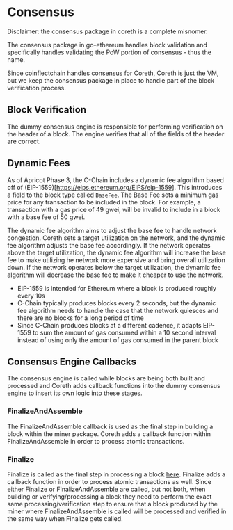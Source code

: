 # Consensus

Disclaimer: the consensus package in coreth is a complete misnomer.

The consensus package in go-ethereum handles block validation and specifically handles validating the PoW portion of consensus - thus the name.

Since coinflectchain handles consensus for Coreth, Coreth is just the VM, but we keep the consensus package in place to handle part of the block verification process.

## Block Verification

The dummy consensus engine is responsible for performing verification on the header of a block. The engine verifies that all of the fields of the header are correct.

## Dynamic Fees

As of Apricot Phase 3, the C-Chain includes a dynamic fee algorithm based off of (EIP-1559)[https://eips.ethereum.org/EIPS/eip-1559]. This introduces a field to the block type called `BaseFee`. The Base Fee sets a minimum gas price for any transaction to be included in the block. For example, a transaction with a gas price of 49 gwei, will be invalid to include in a block with a base fee of 50 gwei.

The dynamic fee algorithm aims to adjust the base fee to handle network congestion. Coreth sets a target utilization on the network, and the dynamic fee algorithm adjusts the base fee accordingly. If the network operates above the target utilization, the dynamic fee algorithm will increase the base fee to make utilizing he network more expensive and bring overall utilization down. If the network operates below the target utilization, the dynamic fee algorithm will decrease the base fee to make it cheaper to use the network.

- EIP-1559 is intended for Ethereum where a block is produced roughly every 10s
- C-Chain typically produces blocks every 2 seconds, but the dynamic fee algorithm needs to handle the case that the network quiesces and there are no blocks for a long period of time
- Since C-Chain produces blocks at a different cadence, it adapts EIP-1559 to sum the amount of gas consumed within a 10 second interval instead of using only the amount of gas consumed in the parent block

## Consensus Engine Callbacks

The consensus engine is called while blocks are being both built and processed and Coreth adds callback functions into the dummy consensus engine to insert its own logic into these stages.

### FinalizeAndAssemble

The FinalizeAndAssemble callback is used as the final step in building a block within the miner package. Coreth adds a callback function within FinalizeAndAssemble in order to process atomic transactions.

### Finalize

Finalize is called as the final step in processing a block [here](../../core/state_processor.go). Finalize adds a callback function in order to process atomic transactions as well. Since either Finalize or FinalizeAndAssemble are called, but not both, when building or verifying/processing a block they need to perform the exact same processing/verification step to ensure that a block produced by the miner where FinalizeAndAssemble is called will be processed and verified in the same way when Finalize gets called.

